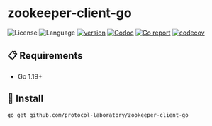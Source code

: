 # zookeeper-client-go

![License](https://img.shields.io/badge/license-Apache2.0-green)
![Language](https://img.shields.io/badge/Language-Go-blue.svg)
[![version](https://img.shields.io/github/v/tag/protocol-laboratory/zookeeper-client-go?label=release&color=blue)](https://github.com/protocol-laboratory/zookeeper-client-go/releases)
[![Godoc](http://img.shields.io/badge/docs-go.dev-blue.svg?style=flat-square)](https://pkg.go.dev/github.com/protocol-laboratory/zookeeper-client-go)
[![Go report](https://goreportcard.com/badge/github.com/protocol-laboratory/zookeeper-client-go)](https://goreportcard.com/report/github.com/protocol-laboratory/zookeeper-client-go)
[![codecov](https://codecov.io/gh/protocol-laboratory/zookeeper-client-go/branch/main/graph/badge.svg)](https://codecov.io/gh/protocol-laboratory/zookeeper-client-go)

## 📋 Requirements

- Go 1.19+

## 🚀 Install

```
go get github.com/protocol-laboratory/zookeeper-client-go
```
